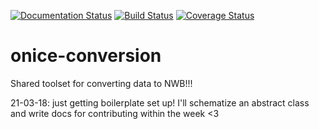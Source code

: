 [![Documentation Status](https://readthedocs.org/projects/onice-conversion/badge/?version=latest)](https://onice-conversion.readthedocs.io/en/latest/?badge=latest)
[![Build Status](https://travis-ci.com/o-nice/onice-conversion.svg?branch=main)](https://travis-ci.com/o-nice/onice-conversion)
[![Coverage Status](https://coveralls.io/repos/github/o-nice/onice-conversion/badge.svg?branch=main)](https://coveralls.io/github/o-nice/onice-conversion?branch=main)


# onice-conversion
Shared toolset for converting data to NWB!!!

21-03-18: just getting boilerplate set up! I'll schematize an 
abstract class and write docs for contributing within the week <3

